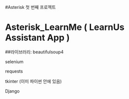 #Asterisk 첫 번째 프로젝트

# Asterisk_LearnMe ( LearnUs Assistant App )


##라이브러리:
beautifulsoup4

selenium

requests

tkinter (이미 파이썬 안에 있음)

Django